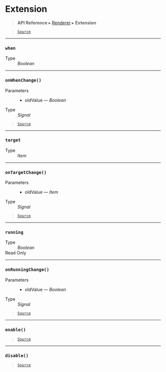 # Extension

> **API Reference** ▸ [Renderer](/api/renderer.md) ▸ **Extension**

<!-- toc -->

> [`Source`](https:/github.com/Neft-io/neft/blob/3dc9f5366bf00b190122a2aec6eec7c6b4593c4f/src/renderer/types/extension.litcoffee)


* * * 

### `when`

<dl><dt>Type</dt><dd><i>Boolean</i></dd></dl>


* * * 

### `onWhenChange()`

<dl><dt>Parameters</dt><dd><ul><li>oldValue — <i>Boolean</i></li></ul></dd><dt>Type</dt><dd><i>Signal</i></dd></dl>


> [`Source`](https:/github.com/Neft-io/neft/blob/3dc9f5366bf00b190122a2aec6eec7c6b4593c4f/src/renderer/types/extension.litcoffee#signal-extensiononwhenchangeboolean-oldvalue)


* * * 

### `target`

<dl><dt>Type</dt><dd><i>Item</i></dd></dl>


* * * 

### `onTargetChange()`

<dl><dt>Parameters</dt><dd><ul><li>oldValue — <i>Item</i></li></ul></dd><dt>Type</dt><dd><i>Signal</i></dd></dl>


> [`Source`](https:/github.com/Neft-io/neft/blob/3dc9f5366bf00b190122a2aec6eec7c6b4593c4f/src/renderer/types/extension.litcoffee#signal-extensionontargetchangeitem-oldvalue)


* * * 

### `running`

<dl><dt>Type</dt><dd><i>Boolean</i></dd><dt>Read Only</dt></dl>


* * * 

### `onRunningChange()`

<dl><dt>Parameters</dt><dd><ul><li>oldValue — <i>Boolean</i></li></ul></dd><dt>Type</dt><dd><i>Signal</i></dd></dl>


> [`Source`](https:/github.com/Neft-io/neft/blob/3dc9f5366bf00b190122a2aec6eec7c6b4593c4f/src/renderer/types/extension.litcoffee#signal-extensiononrunningchangeboolean-oldvalue)


* * * 

### `enable()`

> [`Source`](https:/github.com/Neft-io/neft/blob/3dc9f5366bf00b190122a2aec6eec7c6b4593c4f/src/renderer/types/extension.litcoffee#extensionenable)


* * * 

### `disable()`

> [`Source`](https:/github.com/Neft-io/neft/blob/3dc9f5366bf00b190122a2aec6eec7c6b4593c4f/src/renderer/types/extension.litcoffee#extensiondisable)

